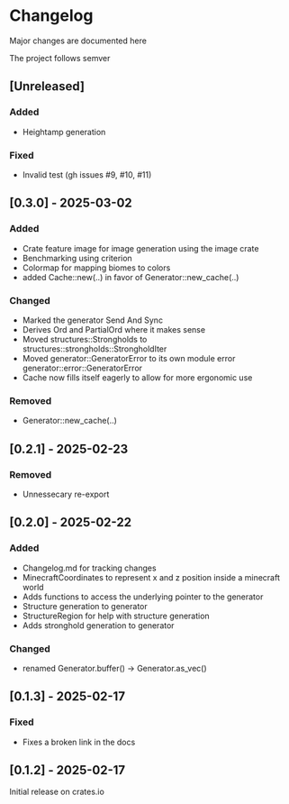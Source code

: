# Changelog

Major changes are documented here

The project follows semver

## [Unreleased]

### Added
- Heightamp generation

### Fixed
- Invalid test (gh issues #9, #10, #11)

## [0.3.0] - 2025-03-02

### Added
- Crate feature image for image generation using the image crate
- Benchmarking using criterion
- Colormap for mapping biomes to colors
- added Cache::new(..) in favor of Generator::new_cache(..)

### Changed
- Marked the generator Send And Sync
- Derives Ord and PartialOrd where it makes sense
- Moved structures::Strongholds to structures::strongholds::StrongholdIter
- Moved generator::GeneratorError to its own module error generator::error::GeneratorError
- Cache now fills itself eagerly to allow for more ergonomic use

### Removed 
- Generator::new_cache(..)


## [0.2.1] - 2025-02-23

### Removed
- Unnessecary re-export

## [0.2.0] - 2025-02-22

### Added

- Changelog.md for tracking changes
- MinecraftCoordinates to represent x and z position inside a minecraft world
- Adds functions to access the underlying pointer to the generator
- Structure generation to generator
- StructureRegion for help with structure generation
- Adds stronghold generation to generator

### Changed

- renamed Generator.buffer() -> Generator.as_vec()

## [0.1.3] - 2025-02-17

### Fixed

- Fixes a broken link in the docs

## [0.1.2] - 2025-02-17

Initial release on crates.io